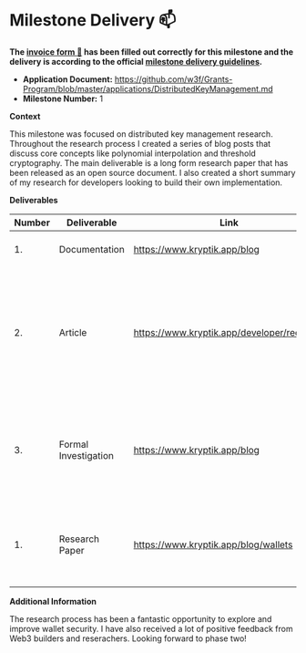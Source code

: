 # Milestone Delivery :mailbox:


**The [invoice form :pencil:](https://docs.google.com/forms/d/e/1FAIpQLSfmNYaoCgrxyhzgoKQ0ynQvnNRoTmgApz9NrMp-hd8mhIiO0A/viewform) has been filled out correctly for this milestone and the delivery is according to the official [milestone delivery guidelines](https://github.com/w3f/Grants-Program/blob/master/docs/milestone-deliverables-guidelines.md).**  

* **Application Document:** https://github.com/w3f/Grants-Program/blob/master/applications/DistributedKeyManagement.md
* **Milestone Number:** 1

**Context**

This milestone was focused on distributed key management research. Throughout the research process I created a series of blog posts that discuss core concepts like polynomial interpolation and threshold cryptography. The main deliverable is a long form research paper that has been released as an open source document. I also created a short summary of my research for developers looking to build their own implementation.

**Deliverables**


| Number | Deliverable | Link | Notes |
| ------------- | ------------- | ------------- |------------- |
| 1. | Documentation |https://www.kryptik.app/blog| Same as the third deliverable.| 
| 2.  | Article | https://www.kryptik.app/developer/recovery | A brief overview of distributed key management with a focus on account recovery. Developers are the target audience.| 
| 3. | Formal Investigation |https://www.kryptik.app/blog| A series of blogs created during the research period (shared via Twitter, HN, etc).| 
| 1. | Research Paper |https://www.kryptik.app/blog/wallets| An open source research paper on distributed key management.| 

**Additional Information**

The research process has been a fantastic opportunity to explore and improve wallet security. I have also received a lot of positive feedback from Web3 builders and reserachers. Looking forward to phase two!
